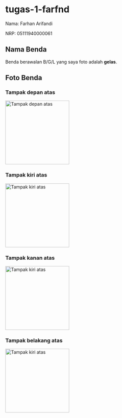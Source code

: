 # tugas-1-farfnd
Nama: Farhan Arifandi

NRP: 05111940000061

## Nama Benda
Benda berawalan B/G/L yang saya foto adalah **gelas**.

## Foto Benda

### Tampak depan atas
<img src="https://user-images.githubusercontent.com/70105993/134200037-33ca9924-3b80-471c-97d4-c64fadee7d4c.jpg" alt="Tampak depan atas" height="200">


### Tampak kiri atas
<img src="https://user-images.githubusercontent.com/70105993/134200715-670c61c1-1ad4-4271-95f7-e86c44ab6c11.jpg" alt="Tampak kiri atas" height="200">


### Tampak kanan atas
<img src="https://user-images.githubusercontent.com/70105993/134200881-ba9a3cab-5bc4-4cc4-8975-ed4c7e64045b.jpg" alt="Tampak kiri atas" height="200">


### Tampak belakang atas
<img src="https://user-images.githubusercontent.com/70105993/134200980-a2881ade-0663-4d41-afba-da6098fea12e.jpg" alt="Tampak kiri atas" height="200">
